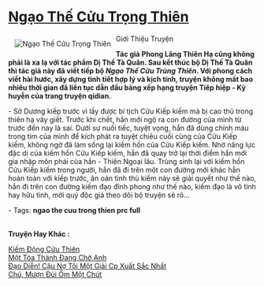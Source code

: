 <a href="https://utruyen.com/ngao-the-cuu-trong-thien/1879/" title="Ngạo Thế Cửu Trọng Thiên"><h1>Ngạo Thế Cửu Trọng Thiên</h1></a><div style="display:table"><img align="right" style="float: left; padding: 10px;" src="https://utruyen.com/images/story/200x260/ngao-the-cuu-trong-thien.jpg" alt="Ngạo Thế Cửu Trọng Thiên">Giới Thiệu Truyện<p></p><strong>Tác giả Phong Lăng Thiên Hạ cũng không phải là xa lạ với tác phẩm Dị Thế Tà Quân. Sau kết thúc bộ Dị Thế Tà Quân thì tác giả này đã viết tiếp bộ <em>Ngạo Thế Cửu Trùng Thiên</em>. Với phong cách viết hài hước, xây dựng tình tiết hợp lý và kịch tính, truyện không mất bao nhiêu thời gian đã liên tục dẫn đầu bảng xếp hạng truyện Tiêp hiệp - Kỳ huyễn của trang truyện qidian.</strong><p></p> - Sở Dương kiếp trước vì lấy được bí tịch Cửu Kiếp kiếm mà bị cao thủ trong thiên hạ vây giết. Trước khi chết, hắn mới ngộ ra con đường của mình từ trước đến nay là sai. Dưới sự nuối tiếc, tuyệt vọng, hắn đã dùng chính máu trong tim của mình để kích phát ra tuyệt chiêu cuối cùng của Cửu Kiếp kiếm, không ngờ đã làm sống lại kiếm hồn của Cửu Kiếp kiếm. Nhờ năng lực đặc dị của kiếm hồn Cửu Kiếp kiếm, hắn đã quay trở lại thời điểm hắn mới gia nhập môn phái của hắn - Thiên Ngoại lâu. Trùng sinh lại với kiếm hồn Cửu Kiếp kiếm trong người, hắn đã đi trên một con đường mới khác hẳn hoàn toàn với kiếp trước, ân oán tình thù kiếm này sẽ giải quyết như thế nào, hắn đi trên con đường kiếm đạo đỉnh phong như thế nào, kiếm đạo là vô tình hay hữu tình, mời quý độc giả theo dõi bộ truyện sẽ rõ…<p></p> - Tags: <strong>ngao the cuu trong thien prc full</strong></div><p><br><b>Truyện Hay Khác :</b></p><a href="https://utruyen.com/kiem-dong-cuu-thien/2105/" alt="Kiếm Động Cửu Thiên">Kiếm Động Cửu Thiên</a><br/><a href="https://github.com/quanluxury/truyenhot/tree/master/truyenhay/15261/" alt="Một Tòa Thành Đang Chờ Anh">Một Tòa Thành Đang Chờ Anh</a><br/><a href="https://www.wattpad.com/story/206970601-%C4%91%E1%BA%A1o-di%E1%BB%85n-c%E1%BA%ADu-n%E1%BB%A3-t%C3%B4i-m%E1%BB%99t-gi%E1%BA%A3i-cp-xu%E1%BA%A5t-s%E1%BA%AFc-nh%E1%BA%A5t" alt="Đạo Diễn! Cậu Nợ Tôi Một Giải Cp Xuất Sắc Nhất">Đạo Diễn! Cậu Nợ Tôi Một Giải Cp Xuất Sắc Nhất</a><br/><a href="https://truyenngontinhay.wordpress.com/2019/10/03/chu-muon-dui-om-mot-chut/" alt="Chú, Mượn Đùi Ôm Một Chút">Chú, Mượn Đùi Ôm Một Chút</a><br/>